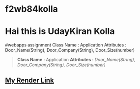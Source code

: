 # f2wb84kolla
# Hai this is UdayKiran Kolla
#webapps assignment
Class Name : Application
Attributes : Door_Name(String), Door_Company(String), Door_Size(number)
> __Class Name__ : Application 
> __Attributes__ : *Door_Name(String), Door_Company(String), Door_Size(number)*
## [My Render Link](https://f2wb84kolla.onrender.com)